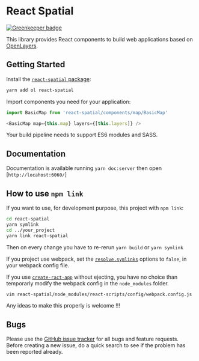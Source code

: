 # React Spatial

[![Greenkeeper badge](https://badges.greenkeeper.io/geops/react-spatial.svg)](https://greenkeeper.io/)

This library provides React components to build web applications based on [OpenLayers](https://openlayers.org/).

## Getting Started

Install the [`react-spatial` package](https://www.npmjs.com/package/react-spatial):

```bash
yarn add ol react-spatial
```

Import components you need for your application:

```js
import BasicMap from 'react-spatial/components/map/BasicMap'

<BasicMap map={this.map} layers={[this.layers]} />
```

Your build pipeline needs to support ES6 modules and SASS.

## Documentation

Documentation is available running `yarn doc:server` then open [`http://locahost:6060/`]

## How to use `npm link`

If you want to use, for development purpose, this project with `npm link`:

```bash
cd react-spatial
yarn symlink
cd ../your_project
yarn link react-spatial
```

Then on every change you have to re-rerun `yarn build` or `yarn symlink`

If you project use webpack, set the [`resolve.symlinks`](https://webpack.js.org/configuration/resolve/#resolve-symlinks) options to `false`, in your webpack config file.

If you use [`create-ract-app`](https://github.com/facebook/create-react-app) without ejecting, you have no choice than temporarly modify the webpack config in the `node_modules` folder.

```bash
vim react-spatial/node_modules/react-scripts/config/webpack.config.js
```

Any ideas to make this properly is welcome !!!

## Bugs

Please use the [GitHub issue tracker](https://github.com/geops/react-spatial/issues) for all bugs and feature requests. Before creating a new issue, do a quick search to see if the problem has been reported already.
